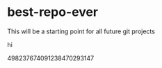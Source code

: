 # best-repo-ever

This will be a starting point for all future git projects


hi

498237674091238470293147

